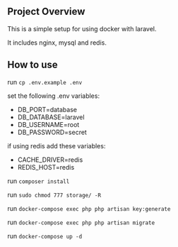 ## Project Overview

This is a simple setup for using docker with laravel.

It includes nginx, mysql and redis.

## How to use

run `cp .env.example .env`

set the following .env variables:

* DB_PORT=database
* DB_DATABASE=laravel
* DB_USERNAME=root
* DB_PASSWORD=secret

if using redis add these variables:

* CACHE_DRIVER=redis
* REDIS_HOST=redis

run `composer install`

run `sudo chmod 777 storage/ -R`

run `docker-compose exec php php artisan key:generate`

run `docker-compose exec php php artisan migrate`

run `docker-compose up -d`
